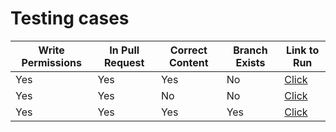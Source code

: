 # Testing cases

| Write Permissions | In Pull Request | Correct Content | Branch Exists | Link to Run |
| ----------------- | --------------- | --------------- | ------------- | ----------- |
| Yes               | Yes             | Yes             | No            | [Click](https://github.com/DavidHancu/local-pr-test/actions/runs/3933807591) |
| Yes               | Yes             | No              | No            | [Click](https://github.com/DavidHancu/local-pr-test/actions/runs/3933810905) |
| Yes               | Yes             | Yes             | Yes           | [Click](https://github.com/DavidHancu/local-pr-test/actions/runs/3933823697) |
